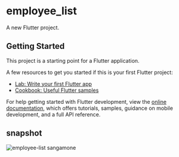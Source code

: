 # employee_list

A new Flutter project.

## Getting Started

This project is a starting point for a Flutter application.

A few resources to get you started if this is your first Flutter project:

- [Lab: Write your first Flutter app](https://docs.flutter.dev/get-started/codelab)
- [Cookbook: Useful Flutter samples](https://docs.flutter.dev/cookbook)

For help getting started with Flutter development, view the
[online documentation](https://docs.flutter.dev/), which offers tutorials,
samples, guidance on mobile development, and a full API reference.
## snapshot
![employee-list sangamone](https://github.com/misbah-anwar/employee-list/assets/127953074/3b6ec0b7-bb15-40c5-8435-d4eb858c51a8)
